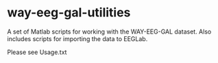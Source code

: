 way-eeg-gal-utilities
=====================

A set of Matlab scripts for working with the WAY-EEG-GAL dataset.  Also includes scripts for importing the data to EEGLab. 

Please see Usage.txt